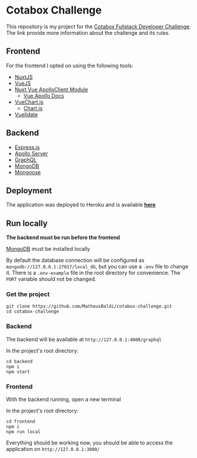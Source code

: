 # Cotabox Challenge

This repository is my project for the [Cotabox Fullstack Developer Challenge](https://github.com/Cotabox/fullstack-challenge). The link provide more information about the challenge and its rules.

## Frontend
For the frontend I opted on using the following tools:
* [NuxtJS](https://nuxtjs.org/)
* [VueJS](https://vuejs.org/)
* [Nuxt Vue ApolloClient Module](https://github.com/nuxt-community/apollo-module)
    * [Vue Apollo Docs](https://vue-apollo.netlify.com/guide/)
* [VueChart.js](https://vue-chartjs.org/)
    * [Chart.js](https://www.chartjs.org/)
* [Vuelidate](https://vuelidate.netlify.com/)


## Backend

* [Express.js](https://expressjs.com/)
* [Apollo Server](https://www.apollographql.com/docs/apollo-server/)
* [GraphQL](https://graphql.org/)
* [MongoDB](https://www.mongodb.com)
* [Mongoose](https://mongoosejs.com/)



## Deployment
The application was deployed to Heroku and is available [**here**](https://cotabox-challenge.herokuapp.com/)



## Run locally


**The backend must be run before the frontend**

[MongoDB](https://www.mongodb.com) must be installed locally

By default the database connection will be configured as `mongodb://127.0.0.1:27017/local_db`, but you can use a `.env` file to change it. There is a `.env-example` file in the root directory for convenience. The `PORT` variable should not be changed.


### Get the project

```
git clone https://github.com/MatheusBaldi/cotabox-challenge.git
cd cotabox-challenge 
```


### Backend

The backend will be available at `http://127.0.0.1:4000/graphql`

In the project's root directory:
```
cd backend
npm i
npm start
```


### Frontend

With the backend running, open a new terminal

In the project's root directory:
```
cd frontend
npm i
npm run local
```


Everything should be working now, you should be able to access the application on `http://127.0.0.1:3000/`